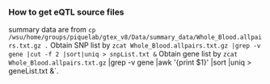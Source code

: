 ### How to get eQTL source files 
 
summary data are from `cp /wsu/home/groups/piquelab/gtex_v8/Data/summary_data/Whole_Blood.allpairs.txt.gz .`  Obtain SNP list by `zcat Whole_Blood.allpairs.txt.gz |grep -v gene |cut -f 2 |sort|uniq > snpList.txt &`   Obtain gene list by `zcat Whole_Blood.allpairs.txt.gz` |grep -v gene |awk '{print $1}' |sort |uniq > geneList.txt &`.
 